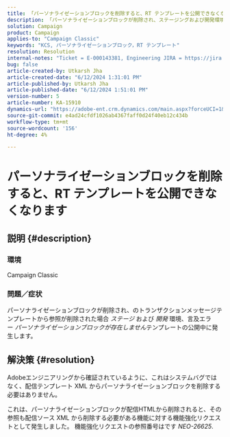 ```yaml
---
title: 「パーソナライゼーションブロックを削除すると、RT テンプレートを公開できなくなります」
description: 「パーソナライゼーションブロックが削除され、ステージングおよび開発環境でトランザクションメッセージテンプレートから参照が削除された場合の対処方法を説明します。」
solution: Campaign
product: Campaign
applies-to: "Campaign Classic"
keywords: "KCS, パーソナライゼーションブロック，RT テンプレート"
resolution: Resolution
internal-notes: "Ticket = E-000143381, Engineering JIRA = https://jira.corp.adobe.com/browse/NEO-26451 , Enhancement = https://jira.corp.adobe.com/browse/NEO-26451"
bug: false
article-created-by: Utkarsh Jha
article-created-date: "6/12/2024 1:31:01 PM"
article-published-by: Utkarsh Jha
article-published-date: "6/12/2024 1:51:01 PM"
version-number: 5
article-number: KA-15910
dynamics-url: "https://adobe-ent.crm.dynamics.com/main.aspx?forceUCI=1&pagetype=entityrecord&etn=knowledgearticle&id=22d02900-c028-ef11-840a-00224808decd"
source-git-commit: e4ad24cfdf1026ab4367faff0d24f40eb12c434b
workflow-type: tm+mt
source-wordcount: '156'
ht-degree: 4%

---
```


# パーソナライゼーションブロックを削除すると、RT テンプレートを公開できなくなります

## 説明 {#description}


### <b>環境</b>

Campaign Classic



### <b>問題／症状</b>

パーソナライゼーションブロックが削除され、のトランザクションメッセージテンプレートから参照が削除された場合 *ステージ* および *開発* 環境、言及エラー *パーソナライゼーションブロックが存在しません*&#x200B;テンプレートの公開中に発生します。


## 解決策 {#resolution}


Adobeエンジニアリングから確証されているように、これはシステムバグではなく、配信テンプレート XML からパーソナライゼーションブロックを削除する必要はありません。

これは、パーソナライゼーションブロックが配信HTMLから削除されると、その参照も配信ソース XML から削除する必要がある機能に対する機能強化リクエストとして発生しました。 機能強化リクエストの参照番号はです *NEO-26625*.
